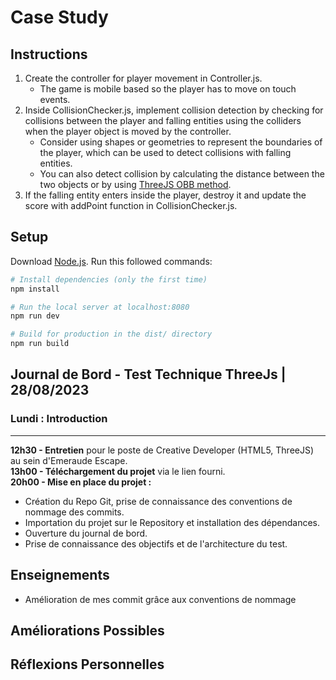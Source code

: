 # Case Study

## Instructions
1. Create the controller for player movement in Controller.js.
    - The game is mobile based so the player has to move on touch events.
2. Inside CollisionChecker.js, implement collision detection by checking for collisions between the player and falling entities using the colliders when the player object is moved by the controller.
    - Consider using shapes or geometries to represent the boundaries of the player, which can be used to detect collisions with falling entities.
    - You can also detect collision by calculating the distance between the two objects or by using [ThreeJS OBB method](https://threejs.org/examples/#webgl_math_obb).
3. If the falling entity enters inside the player, destroy it and update the score with addPoint function in CollisionChecker.js.  

## Setup
Download [Node.js](https://nodejs.org/en/download/).
Run this followed commands:

``` bash
# Install dependencies (only the first time)
npm install

# Run the local server at localhost:8080
npm run dev

# Build for production in the dist/ directory
npm run build
```

## Journal de Bord - Test Technique ThreeJs | 28/08/2023
### Lundi : Introduction
---
**12h30 - Entretien** pour le poste de Creative Developer (HTML5, ThreeJS) au sein d'Emeraude Escape.  
**13h00 - Téléchargement du projet** via le lien fourni.  
**20h00 - Mise en place du projet :**
- Création du Repo Git, prise de connaissance des conventions de nommage des commits.
- Importation du projet sur le Repository et installation des dépendances.
- Ouverture du journal de bord.
- Prise de connaissance des objectifs et de l'architecture du test.

## Enseignements
- Amélioration de mes commit grâce aux conventions de nommage

## Améliorations Possibles


## Réflexions Personnelles


